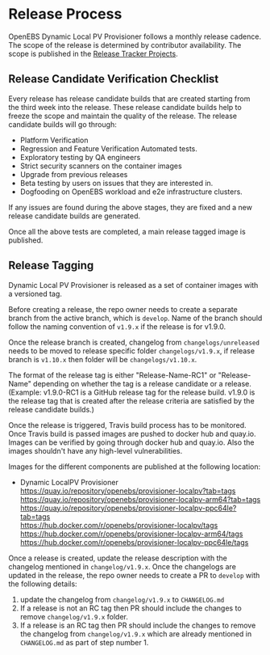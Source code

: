 # Release Process
OpenEBS Dynamic Local PV Provisioner follows a monthly release cadence. The scope of the release is determined by contributor availability. The scope is published in the [Release Tracker Projects](https://github.com/orgs/openebs/projects).

## Release Candidate Verification Checklist

Every release has release candidate builds that are created starting from the third week into the release. These release candidate builds help to freeze the scope and maintain the quality of the release. The release candidate builds will go through:
- Platform Verification
- Regression and Feature Verification Automated tests.
- Exploratory testing by QA engineers
- Strict security scanners on the container images
- Upgrade from previous releases
- Beta testing by users on issues that they are interested in.
- Dogfooding on OpenEBS workload and e2e infrastructure clusters.

If any issues are found during the above stages, they are fixed and a new release candidate builds are generated.

Once all the above tests are completed, a main release tagged image is published.

## Release Tagging

Dynamic Local PV Provisioner is released as a set of container images with a versioned tag.

Before creating a release, the repo owner needs to create a separate branch from the active branch, which is `develop`. Name of the branch should follow the naming convention of `v1.9.x` if the release is for v1.9.0.

Once the release branch is created, changelog from `changelogs/unreleased` needs to be moved to release specific folder `changelogs/v1.9.x`, if release branch is `v1.10.x` then folder will be `changelogs/v1.10.x`.

The format of the release tag is either "Release-Name-RC1" or "Release-Name" depending on whether the tag is a release candidate or a release. (Example: v1.9.0-RC1 is a GitHub release tag for the release build. v1.9.0 is the release tag that is created after the release criteria are satisfied by the release candidate builds.)

Once the release is triggered, Travis build process has to be monitored. Once Travis build is passed images are pushed to docker hub and quay.io. Images can be verified by going through docker hub and quay.io. Also the images shouldn't have any high-level vulnerabilities.

Images for the different components are published at the following location:

- Dynamic LocalPV Provisioner <br />
    https://quay.io/repository/openebs/provisioner-localpv?tab=tags <br />
    https://quay.io/repository/openebs/provisioner-localpv-arm64?tab=tags <br />
    https://quay.io/repository/openebs/provisioner-localpv-ppc64le?tab=tags <br />
    https://hub.docker.com/r/openebs/provisioner-localpv/tags <br />
    https://hub.docker.com/r/openebs/provisioner-localpv-arm64/tags <br />
    https://hub.docker.com/r/openebs/provisioner-localpv-ppc64le/tags <br />

Once a release is created, update the release description with the changelog mentioned in `changelog/v1.9.x`. Once the changelogs are updated in the release, the repo owner needs to create a PR to `develop` with the following details:
1. update the changelog from `changelog/v1.9.x` to `CHANGELOG.md`
2. If a release is not an RC tag then PR should include the changes to remove `changelog/v1.9.x` folder.
3. If a release is an RC tag then PR should include the changes to remove the changelog from `changelog/v1.9.x` which are already mentioned in `CHANGELOG.md` as part of step number 1.
